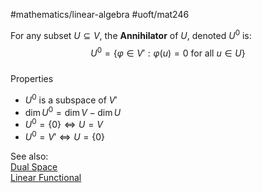 #mathematics/linear-algebra #uoft/mat246 

For any subset $U\subseteq V$, the **Annihilator** of $U$, denoted $U^{0}$ is:  
$$U^{0}=\{\varphi\in V':\varphi(u)=0 \text{ for all } u\in U\}$$  
Properties
- $U^{0}$ is a subspace of $V'$
- $\dim U^{0}=\dim V-\dim U$
- $U^{0}=\{0\}\iff U=V$
- $U^{0}=V'\iff U=\{0\}$

See also:  
	[Dual Space](Dual%20Space.md)  
	[Linear Functional](Linear%20Functional.md)